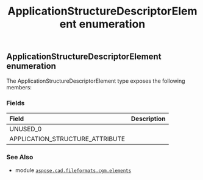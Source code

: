 ﻿---
title: ApplicationStructureDescriptorElement enumeration
second_title: Aspose.CAD for Python via .NET API References
description: 
type: docs
weight: 100
url: /python-net/aspose.cad.fileformats.cgm.elements/applicationstructuredescriptorelement/
is_root: false
---

## ApplicationStructureDescriptorElement enumeration



The ApplicationStructureDescriptorElement type exposes the following members:

### Fields
| Field | Description |
| :- | :- |
| UNUSED_0 |  |
| APPLICATION_STRUCTURE_ATTRIBUTE |  |



### See Also
* module [`aspose.cad.fileformats.cgm.elements`](..)
